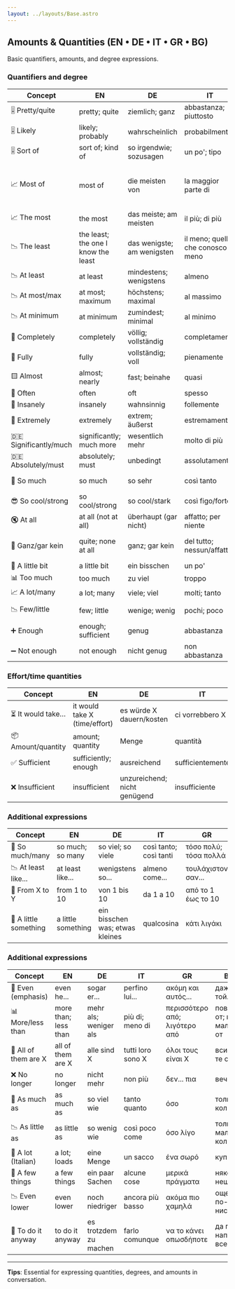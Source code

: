 ```yaml
---
layout: ../layouts/Base.astro
---
```

## Amounts & Quantities (EN • DE • IT • GR • BG)

Basic quantifiers, amounts, and degree expressions.

### Quantifiers and degree
| Concept | EN | DE | IT | GR | BG |
|---|---|---|---|---|---|
| 🎚️ Pretty/quite | pretty; quite | ziemlich; ganz | abbastanza; piuttosto | αρκετά; πολύ | доста; съвсем |
| 🎚️ Likely | likely; probably | wahrscheinlich | probabilmente | μάλλον; πιθανότατα | вероятно |
| 🎚️ Sort of | sort of; kind of | so irgendwie; sozusagen | un po'; tipo | κάπως; τύπου | като че ли; донякъде |
| 📈 Most of | most of | die meisten von | la maggior parte di | οι περισσότεροι; το μεγαλύτερο μέρος | повечето от |
| 📈 The most | the most | das meiste; am meisten | il più; di più | το πιο πολύ; περισσότερο | най-много |
| 📉 The least | the least; the one I know the least | das wenigste; am wenigsten | il meno; quello che conosco meno | το λιγότερο; αυτό που ξέρω λιγότερο | най-малко; това което знам най-малко |
| 📉 At least | at least | mindestens; wenigstens | almeno | τουλάχιστον | поне |
| 📉 At most/max | at most; maximum | höchstens; maximal | al massimo | το πολύ; μέγιστο | най-много; максимум |
| 📉 At minimum | at minimum | zumindest; minimal | al minimo | τουλάχιστον; ελάχιστο | минимум; поне |
| 🧼 Completely | completely | völlig; vollständig | completamente | εντελώς | напълно |
| 🧼 Fully | fully | vollständig; voll | pienamente | πλήρως | изцяло |
| 🟨 Almost | almost; nearly | fast; beinahe | quasi | σχεδόν | почти |
| 🔄 Often | often | oft | spesso | συχνά | често |
| 🚀 Insanely | insanely | wahnsinnig | follemente | τρελά | безумно |
| 🚀 Extremely | extremely | extrem; äußerst | estremamente | εξαιρετικά; πάρα πολύ | изключително |
| 🇩🇪 Significantly/much | significantly; much more | wesentlich mehr | molto di più | πολύ περισσότερο | значително повече |
| 🇩🇪 Absolutely/must | absolutely; must | unbedingt | assolutamente | απαραίτητα | непременно |
| 🚀 So much | so much | so sehr | così tanto | τόσο πολύ | толкова много |
| 😎 So cool/strong | so cool/strong | so cool/stark | così figo/forte | τόσο ωραίο/δυνατό | толкова яко/силно |
| 🔇 At all | at all (not at all) | überhaupt (gar nicht) | affatto; per niente | καθόλου | изобщо |
| 🎯 Ganz/gar kein | quite; none at all | ganz; gar kein | del tutto; nessun/affatto | τελείως; καθόλου/κανένας | съвсем; изобщо никакъв |
| 🤏 A little bit | a little bit | ein bisschen | un po' | λίγο | малко |
| 📊 Too much | too much | zu viel | troppo | πάρα πολύ | твърде много |
| 📈 A lot/many | a lot; many | viele; viel | molti; tanto | πολλά; πολύ | много |
| 📉 Few/little | few; little | wenige; wenig | pochi; poco | λίγοι; λίγο | малко; малцина |
| ➕ Enough | enough; sufficient | genug | abbastanza | αρκετά | достатъчно |
| ➖ Not enough | not enough | nicht genug | non abbastanza | δεν είναι αρκετά | не е достатъчно |

### Effort/time quantities
| Concept | EN | DE | IT | GR | BG |
|---|---|---|---|---|---|
| ⏳ It would take… | it would take X (time/effort) | es würde X dauern/kosten | ci vorrebbero X | θα χρειαζόταν Χ | би отнело Х |
| 📦 Amount/quantity | amount; quantity | Menge | quantità | ποσότητα | количество |
| ✅ Sufficient | sufficiently; enough | ausreichend | sufficientemente | επαρκώς; αρκετά | достатъчно |
| ❌ Insufficient | insufficient | unzureichend; nicht genügend | insufficiente | ανεπαρκές | недостатъчен |

### Additional expressions
| Concept | EN | DE | IT | GR | BG |
|---|---|---|---|---|---|
| 🚀 So much/many | so much; so many | so viel; so viele | così tanto; così tanti | τόσο πολύ; τόσα πολλά | толкова много |
| 📉 At least like... | at least like... | wenigstens so... | almeno come... | τουλάχιστον σαν... | поне като... |
| 🔢 From X to Y | from 1 to 10 | von 1 bis 10 | da 1 a 10 | από το 1 έως το 10 | от 1 до 10 |
| 🤏 A little something | a little something | ein bisschen was; etwas kleines | qualcosina | κάτι λιγάκι | нещо малко |

### Additional expressions
| Concept | EN | DE | IT | GR | BG |
|---|---|---|---|---|---|
| 🎯 Even (emphasis) | even he... | sogar er... | perfino lui... | ακόμη και αυτός... | даже той... |
| 📊 More/less than | more than; less than | mehr als; weniger als | più di; meno di | περισσότερο από; λιγότερο από | повече от; по-малко от |
| 👥 All of them are X | all of them are X | alle sind X | tutti loro sono X | όλοι τους είναι X | всички те са X |
| ❌ No longer | no longer | nicht mehr | non più | δεν... πια | вече не |
| 📏 As much as | as much as | so viel wie | tanto quanto | όσο | толкова колкото |
| 📉 As little as | as little as | so wenig wie | così poco come | όσο λίγο | толкова малко колкото |
| 🎒 A lot (Italian) | a lot; loads | eine Menge | un sacco | ένα σωρό | купища |
| 🔢 A few things | a few things | ein paar Sachen | alcune cose | μερικά πράγματα | няколко неща |
| 📉 Even lower | even lower | noch niedriger | ancora più basso | ακόμα πιο χαμηλά | още по-ниско |
| 🎯 To do it anyway | to do it anyway | es trotzdem zu machen | farlo comunque | να το κάνει οπωσδήποτε | да го направι все пак |

---
**Tips**: Essential for expressing quantities, degrees, and amounts in conversation.
